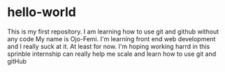 # hello-world
This is my first repository. I am learning how to use git and github without any code
My name is Ojo-Femi. I'm learning front end web development and I really suck at it. At least for now. I'm hoping working harrd in this sprinble internship can really help me scale and learn how to use git and gitHub
